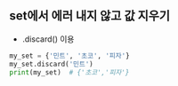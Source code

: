 ## set에서 에러 내지 않고 값 지우기

- .discard() 이용

```python
my_set = {'민트', '초코', '피자'}
my_set.discard('민트')
print(my_set)  # {'초코','피자'}
```